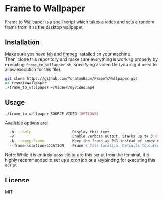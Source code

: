 # Frame to Wallpaper 

Frame to Wallpaper is a shell script which takes a video and sets a random frame from it as the desktop wallpaper.

## Installation
Make sure you have [feh](https://github.com/derf/feh) and [ffmpeg](https://github.com/FFmpeg/FFmpeg) installed on your machine.  
Then, clone this repository and make sure everything is working properly by executing `frame_to_wallapper.sh`, specifying a video file (you might need to allow execution for this file).
```bash
git clone https://github.com/YonatanBaum/FrameToWallpaper.git
cd FrameToWallpaper
./frame_to_wallpaper ~/Videos/myvideo.mp4
```

## Usage
```bash
./frame_to_wallpaper SOURCE_VIDEO [OPTIONS]
```

Available options are:
```bash
  -h, --help                   Display this text.
  -v                           Enable verbose output. Stacks up to 3 (-vvv).
  -k, --keep-frame             Keep the frame as PNG instead of removing it after usage.
  --frame-location=LOCATION    Frame's file location. Defaults to current folder. 
```

Note: While it is entirely possible to use this script from the terminal, it is highly recommended to set up a cron job or a keybinding for executing this script.

## License
[MIT](https://choosealicense.com/licenses/mit/)
